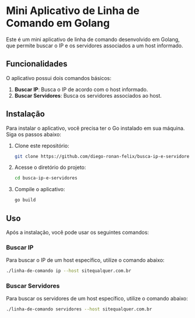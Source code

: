 # Mini Aplicativo de Linha de Comando em Golang

Este é um mini aplicativo de linha de comando desenvolvido em Golang, que permite buscar o IP e os servidores associados a um host informado. 

## Funcionalidades

O aplicativo possui dois comandos básicos:
1. **Buscar IP**: Busca o IP de acordo com o host informado.
2. **Buscar Servidores**: Busca os servidores associados ao host.

## Instalação

Para instalar o aplicativo, você precisa ter o Go instalado em sua máquina. Siga os passos abaixo:

1. Clone este repositório:
    ```sh
    git clone https://github.com/diego-ronan-felix/busca-ip-e-servidores.git
    ```
2. Acesse o diretório do projeto:
    ```sh
    cd busca-ip-e-servidores
    ```
3. Compile o aplicativo:
    ```sh
    go build 
    ```

## Uso

Após a instalação, você pode usar os seguintes comandos:

### Buscar IP

Para buscar o IP de um host específico, utilize o comando abaixo:
```sh
./linha-de-comando ip --host sitequalquer.com.br
```

### Buscar Servidores

Para buscar os servidores de um host específico, utilize o comando abaixo:
```sh
./linha-de-comando servidores --host sitequalquer.com.br
```
